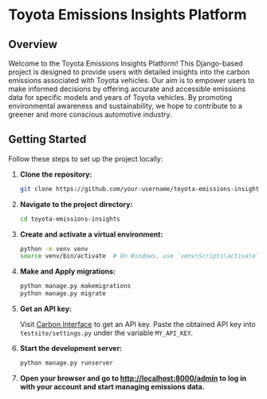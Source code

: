 # Toyota Emissions Insights Platform

## Overview

Welcome to the Toyota Emissions Insights Platform! This Django-based project is designed to provide users with detailed insights into the carbon emissions associated with Toyota vehicles. Our aim is to empower users to make informed decisions by offering accurate and accessible emissions data for specific models and years of Toyota vehicles. By promoting environmental awareness and sustainability, we hope to contribute to a greener and more conscious automotive industry.

## Getting Started

Follow these steps to set up the project locally:

1. **Clone the repository:**

    ```bash
    git clone https://github.com/your-username/toyota-emissions-insights.git
    ```

2. **Navigate to the project directory:**

    ```bash
    cd toyota-emissions-insights
    ```

3. **Create and activate a virtual environment:**

    ```bash
    python -m venv venv
    source venv/bin/activate  # On Windows, use `venv\Scripts\activate`
    ```

4. **Make and Apply migrations:**

    ```bash
    python manage.py makemigrations
    python manage.py migrate
    ```

5. **Get an API key:**

   Visit [Carbon Interface](https://www.carboninterface.com/users/sign_up) to get an API key. Paste the obtained API key into `testsite/settings.py` under the variable `MY_API_KEY`.

6. **Start the development server:**

    ```bash
    python manage.py runserver
    ```

7. **Open your browser and go to [http://localhost:8000/admin](http://localhost:8000/admin) to log in with your account and start managing emissions data.**

